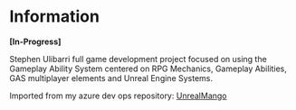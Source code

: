 # Information

**[In-Progress]**

Stephen Ulibarri full game development project focused on using the Gameplay Ability System centered on RPG Mechanics, Gameplay Abilities, GAS multiplayer elements and Unreal Engine Systems.

Imported from my azure dev ops repository: [UnrealMango](https://dev.azure.com/UnrealMango/_git/GameplayAbilitySystem_Aura)
